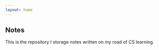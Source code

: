 ```yaml
---
layout: home
---
```




## Notes
This is the repository I storage notes written on my road of CS learning.


